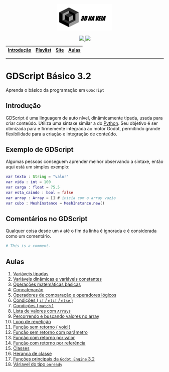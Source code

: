 <p align="center"><img src="./assets/images/logo-titulo.png" width="35%"></p>
<p align="center">
  <a href="https://github.com/3dinvein" alt="MadeBy">
    <img src="https://img.shields.io/badge/made%20by-Luiz%20Eduardo-blue" />
  </a>
  <a href="./README.md" alt="License">
    <img src="https://img.shields.io/badge/license-MIT-blue" />
  </a>
</p>

| [Introdução] | [Playlist] | [Site] | [Aulas] |
|--------------|------------|--------|---------|
- - -

# GDScript Básico 3.2
Aprenda o básico da programação em `GDScript`

## Introdução

GDScript é uma linguagem de auto nível, dinâmicamente tipada, usada para criar conteúdo. Utiliza uma sintaxe similar a do [Python](https://en.wikipedia.org/wiki/Python_%28programming_language%29). Seu objetivo é ser otimizada para e firmemente integrada ao motor Godot, permitindo grande flexibilidade para a criação e integração de conteúdo.

## Exemplo de GDScript

Algumas pessoas conseguem aprender melhor observando a sintaxe, então aqui está um simples exemplo:

```gd
var texto : String = "valor"
var vida : int = 100
var carga : float = 75.5
var esta_caindo : bool = false
var array : Array = [] # inicia com o array vazio
var cubo : MeshInstance = MeshInstance.new()
```

## Comentários no GDScript
Qualquer coisa desde um `#` até o fim da linha é ignorada e é considerada como um comentário.
```py
# This is a comment.
```

## Aulas

1. [Variáveis tipadas](https://3dinvein.github.io/gdscript-basico-3.2/paginas/1-pag/index.html)
1. [Variáveis dinâmicas e variáveis constantes](https://3dinvein.github.io/gdscript-basico-3.2/paginas/2-pag/index.html)
1. [Operações matemáticas básicas](https://3dinvein.github.io/gdscript-basico-3.2/paginas/3-pag/index.html)
1. [Concatenação](https://3dinvein.github.io/gdscript-basico-3.2/paginas/4-pag/index.html)
1. [Operadores de comparação e operadores lógicos](https://3dinvein.github.io/gdscript-basico-3.2/paginas/5-pag/index.html)
1. [Condições ( `if` / `elif` / `else` )](https://3dinvein.github.io/gdscript-basico-3.2/paginas/6-pag/index.html)
1. [Condições ( `match` )](https://3dinvein.github.io/gdscript-basico-3.2/paginas/7-pag/index.html)
1. [Lista de valores com `Arrays`](https://3dinvein.github.io/gdscript-basico-3.2/paginas/8-pag/index.html)
1. [Percorrendo e buscando valores no array](https://3dinvein.github.io/gdscript-basico-3.2/paginas/9-pag/index.html)
1. [Loop de repetição](https://3dinvein.github.io/gdscript-basico-3.2/paginas/10-pag/index.html)
1. [Função sem retorno ( void )](https://3dinvein.github.io/gdscript-basico-3.2/paginas/11-pag/index.html)
1. [Função sem retorno com parâmetro](https://3dinvein.github.io/gdscript-basico-3.2/paginas/12-pag/index.html)
1. [Função com retorno por valor](https://3dinvein.github.io/gdscript-basico-3.2/paginas/13-pag/index.html)
1. [Função com retorno por referência](https://3dinvein.github.io/gdscript-basico-3.2/paginas/14-pag/index.html)
1. [Classes](https://3dinvein.github.io/gdscript-basico-3.2/paginas/15-pag/index.html)
1. [Herança de classe](https://3dinvein.github.io/gdscript-basico-3.2/paginas/16-pag/index.html)
1. [Funções principais da `Godot Engine` 3.2](https://3dinvein.github.io/gdscript-basico-3.2/paginas/17-pag/index.html)
1. [Váriavel do tipo `onready`](https://3dinvein.github.io/gdscript-basico-3.2/paginas/18-pag/index.html)

[Introdução]: #Introdução
[Playlist]: https://www.youtube.com/watch?v=R4fNsfGpvMQ&list=PL29O-BKxbiTs5IS4-s5ELdul-ViQYC-bh
[Aulas]: #Aulas
[Site]: https://3dinvein.github.io/gdscript-basico-3.2
[Programador e Criador do Design]: #Renan
